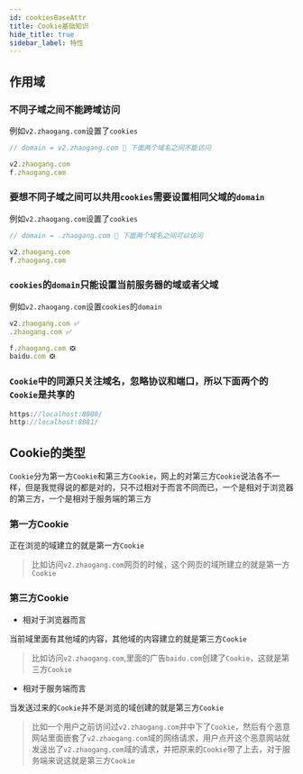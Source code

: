 ```yaml
---
id: cookiesBaseAttr
title: Cookie基础知识
hide_title: true
sidebar_label: 特性
---
```


## 作用域

### 不同子域之间不能跨域访问

例如`v2.zhaogang.com`设置了`cookies`

```javascript
// domain = v2.zhaogang.com 🚫 下面两个域名之间不能访问

v2.zhaogang.com
f.zhaogang.com
```

### 要想不同子域之间可以共用`cookies`需要设置相同父域的`domain`

例如`v2.zhaogang.com`设置了`cookies`

```javascript
// domain = .zhaogang.com 👀 下面两个域名之间可以访问

v2.zhaogang.com
f.zhaogang.com
```

### `cookies`的`domain`只能设置**当前服务器的域或者父域**

例如`v2.zhaogang.com`设置`cookies`的`domain`

```javascript
v2.zhaogang.com ✅
.zhaogang.com ✅

f.zhaogang.com ❎
baidu.com ❎
```

### `Cookie`中的同源只关注域名，忽略协议和端口，所以下面两个的`Cookie`是共享的

```javascript
https://localhost:8080/
http://localhost:8081/
```

## Cookie的类型

`Cookie`分为第一方`Cookie`和第三方`Cookie`，网上的对第三方`Cookie`说法各不一样，但是我觉得说的都是对的，只不过相对于而言不同而已，一个是相对于浏览器的第三方，一个是相对于服务端的第三方

### 第一方Cookie

正在浏览的域建立的就是第一方`Cookie`

> 比如访问`v2.zhaogang.com`网页的时候，这个网页的域所建立的就是第一方`Cookie`

### 第三方Cookie

- 相对于浏览器而言

当前域里面有其他域的内容，其他域的内容建立的就是第三方`Cookie`

> 比如访问`v2.zhaogang.com`,里面的广告`baidu.com`创建了`Cookie`，这就是第三方`Cookie`

- 相对于服务端而言

当发送过来的`Cookie`并不是浏览的域创建的就是第三方`Cookie`

> 比如一个用户之前访问过`v2.zhaogang.com`并中下了`Cookie`，然后有个恶意网站里面嵌套了`v2.zhaogang.com`域的网络请求，用户点开这个恶意网站就发送出了`v2.zhaogang.com`域的请求，并把原来的`Cookie`带了上去，对于服务端来说这就是第三方`Cookie`
